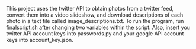This project uses the twitter API to obtain photos from a twitter feed, convert them into a video slideshow, and download descriptions of each photo in a text file called image_descriptions.txt. To run the program, run finalscript.sh after changing two variables within the script. Also, insert you twitter API account keys into passwords.py and your google API account keys into account_key.json.
